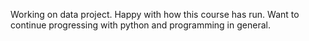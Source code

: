 Working on data project. Happy with how this course has run. 
Want to continue progressing with python and programming in general. 

